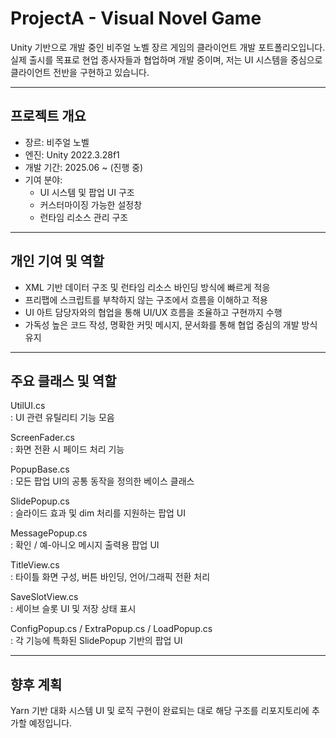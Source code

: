 # ProjectA - Visual Novel Game

Unity 기반으로 개발 중인 비주얼 노벨 장르 게임의 클라이언트 개발 포트폴리오입니다.  
실제 출시를 목표로 현업 종사자들과 협업하며 개발 중이며, 저는 UI 시스템을 중심으로 클라이언트 전반을 구현하고 있습니다.

---

## 프로젝트 개요

- 장르: 비주얼 노벨  
- 엔진: Unity 2022.3.28f1  
- 개발 기간: 2025.06 ~ (진행 중)  
- 기여 분야:  
  - UI 시스템 및 팝업 UI 구조  
  - 커스터마이징 가능한 설정창  
  - 런타임 리소스 관리 구조  

---

## 개인 기여 및 역할

- XML 기반 데이터 구조 및 런타임 리소스 바인딩 방식에 빠르게 적응  
- 프리팹에 스크립트를 부착하지 않는 구조에서 흐름을 이해하고 적용  
- UI 아트 담당자와의 협업을 통해 UI/UX 흐름을 조율하고 구현까지 수행  
- 가독성 높은 코드 작성, 명확한 커밋 메시지, 문서화를 통해 협업 중심의 개발 방식 유지  

---

## 주요 클래스 및 역할

UtilUI.cs  
: UI 관련 유틸리티 기능 모음

ScreenFader.cs  
: 화면 전환 시 페이드 처리 기능

PopupBase.cs  
: 모든 팝업 UI의 공통 동작을 정의한 베이스 클래스

SlidePopup.cs  
: 슬라이드 효과 및 dim 처리를 지원하는 팝업 UI

MessagePopup.cs  
: 확인 / 예-아니오 메시지 출력용 팝업 UI

TitleView.cs  
: 타이틀 화면 구성, 버튼 바인딩, 언어/그래픽 전환 처리

SaveSlotView.cs  
: 세이브 슬롯 UI 및 저장 상태 표시

ConfigPopup.cs / ExtraPopup.cs / LoadPopup.cs  
: 각 기능에 특화된 SlidePopup 기반의 팝업 UI

---

## 향후 계획

Yarn 기반 대화 시스템 UI 및 로직 구현이 완료되는 대로 해당 구조를 리포지토리에 추가할 예정입니다.
